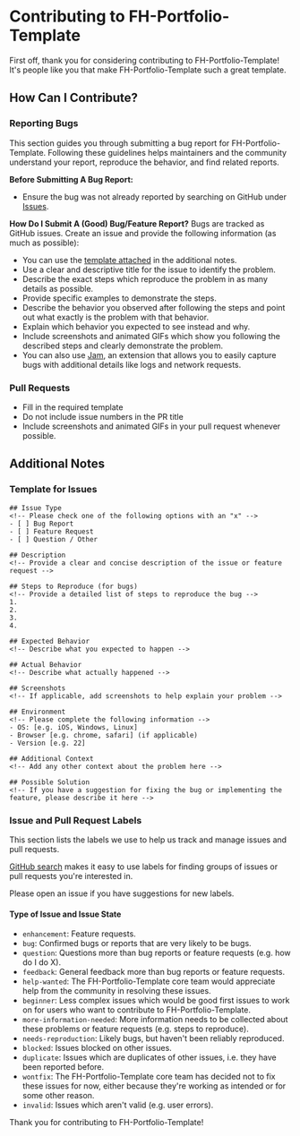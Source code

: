 # Contributing to FH-Portfolio-Template

First off, thank you for considering contributing to FH-Portfolio-Template! It's people like you that make FH-Portfolio-Template such a great template.

## How Can I Contribute?

### Reporting Bugs

This section guides you through submitting a bug report for FH-Portfolio-Template. Following these guidelines helps maintainers and the community understand your report, reproduce the behavior, and find related reports.

**Before Submitting A Bug Report:**

- Ensure the bug was not already reported by searching on GitHub under [Issues](https://github.com/yourorganization/projectname/issues).

**How Do I Submit A (Good) Bug/Feature Report?**
Bugs are tracked as GitHub issues. Create an issue and provide the following information (as much as possible):

- You can use the [template attached](#template-for-issues) in the additional notes.
- Use a clear and descriptive title for the issue to identify the problem.
- Describe the exact steps which reproduce the problem in as many details as possible.
- Provide specific examples to demonstrate the steps.
- Describe the behavior you observed after following the steps and point out what exactly is the problem with that behavior.
- Explain which behavior you expected to see instead and why.
- Include screenshots and animated GIFs which show you following the described steps and clearly demonstrate the problem.
- You can also use [Jam](https://jam.dev/), an extension that allows you to easily capture bugs with additional details like logs and network requests.

### Pull Requests

- Fill in the required template
- Do not include issue numbers in the PR title
- Include screenshots and animated GIFs in your pull request whenever possible.

## Additional Notes

### Template for Issues

```
## Issue Type
<!-- Please check one of the following options with an "x" -->
- [ ] Bug Report
- [ ] Feature Request
- [ ] Question / Other

## Description
<!-- Provide a clear and concise description of the issue or feature request -->

## Steps to Reproduce (for bugs)
<!-- Provide a detailed list of steps to reproduce the bug -->
1.
2.
3.
4.

## Expected Behavior
<!-- Describe what you expected to happen -->

## Actual Behavior
<!-- Describe what actually happened -->

## Screenshots
<!-- If applicable, add screenshots to help explain your problem -->

## Environment
<!-- Please complete the following information -->
- OS: [e.g. iOS, Windows, Linux]
- Browser [e.g. chrome, safari] (if applicable)
- Version [e.g. 22]

## Additional Context
<!-- Add any other context about the problem here -->

## Possible Solution
<!-- If you have a suggestion for fixing the bug or implementing the feature, please describe it here -->
```

### Issue and Pull Request Labels

This section lists the labels we use to help us track and manage issues and pull requests.

[GitHub search](https://help.github.com/articles/searching-issues/) makes it easy to use labels for finding groups of issues or pull requests you're interested in.

Please open an issue if you have suggestions for new labels.

#### Type of Issue and Issue State

- `enhancement`: Feature requests.
- `bug`: Confirmed bugs or reports that are very likely to be bugs.
- `question`: Questions more than bug reports or feature requests (e.g. how do I do X).
- `feedback`: General feedback more than bug reports or feature requests.
- `help-wanted`: The FH-Portfolio-Template core team would appreciate help from the community in resolving these issues.
- `beginner`: Less complex issues which would be good first issues to work on for users who want to contribute to FH-Portfolio-Template.
- `more-information-needed`: More information needs to be collected about these problems or feature requests (e.g. steps to reproduce).
- `needs-reproduction`: Likely bugs, but haven't been reliably reproduced.
- `blocked`: Issues blocked on other issues.
- `duplicate`: Issues which are duplicates of other issues, i.e. they have been reported before.
- `wontfix`: The FH-Portfolio-Template core team has decided not to fix these issues for now, either because they're working as intended or for some other reason.
- `invalid`: Issues which aren't valid (e.g. user errors).

Thank you for contributing to FH-Portfolio-Template!
